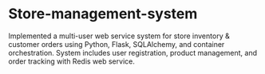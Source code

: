 # Store-management-system
Implemented a multi-user web service system for store inventory &amp; customer orders using Python, Flask, SQLAlchemy, and container orchestration. System includes user registration, product management, and order tracking with Redis web service.
